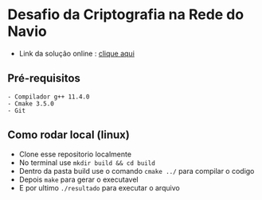 # Desafio da Criptografia na Rede do Navio

- Link da solução online : [clique aqui](https://onecompiler.com/cpp/42mvn9p4j)

## Pré-requisitos
    - Compilador g++ 11.4.0
    - Cmake 3.5.0
    - Git
## Como rodar local (linux)

- Clone esse repositorio localmente
- No terminal use `mkdir build && cd build`
- Dentro da pasta build use o comando `cmake ../` para compilar o codigo 
- Depois `make` para gerar o executavel 
- E por ultimo `./resultado` para executar o arquivo